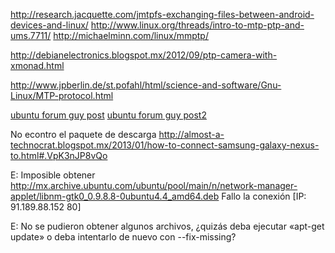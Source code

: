 [](http://www.linux.org/threads/intro-to-mtp-ptp-and-ums.7711/)
http://research.jacquette.com/jmtpfs-exchanging-files-between-android-devices-and-linux/
http://www.linux.org/threads/intro-to-mtp-ptp-and-ums.7711/
http://michaelminn.com/linux/mmptp/

http://debianelectronics.blogspot.mx/2012/09/ptp-camera-with-xmonad.html

http://www.jpberlin.de/st.pofahl/html/science-and-software/Gnu-Linux/MTP-protocol.html


[ubuntu forum guy post](http://ubuntuforums.org/showthread.php?t=2226702) 
[ubuntu forum guy post2](http://askubuntu.com/questions/87667/getting-mtp-enabled-devices-to-work-with-ubuntu)

No econtro el paquete de descarga http://almost-a-technocrat.blogspot.mx/2013/01/how-to-connect-samsung-galaxy-nexus-to.html#.VpK3nJP8vQo



E: Imposible obtener http://mx.archive.ubuntu.com/ubuntu/pool/main/n/network-manager-applet/libnm-gtk0_0.9.8.8-0ubuntu4.4_amd64.deb  Fallo la conexión [IP: 91.189.88.152 80]

E: No se pudieron obtener algunos archivos, ¿quizás deba ejecutar «apt-get update» o deba intentarlo de nuevo con --fix-missing?
